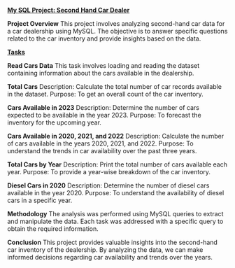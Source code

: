 <ins>**My SQL Project: Second Hand Car Dealer**</ins>

**Project Overview**
This project involves analyzing second-hand car data for a car dealership using MySQL. The objective is to answer specific questions related to the car inventory and provide insights based on the data.

<ins>**Tasks**</ins>

**Read Cars Data**
This task involves loading and reading the dataset containing information about the cars available in the dealership.

**Total Cars**
Description: Calculate the total number of car records available in the dataset.
 Purpose: To get an overall count of the car inventory.

**Cars Available in 2023**
Description: Determine the number of cars expected to be available in the year 2023.
 Purpose: To forecast the inventory for the upcoming year.

**Cars Available in 2020, 2021, and 2022**
Description: Calculate the number of cars available in the years 2020, 2021, and 2022.
 Purpose: To understand the trends in car availability over the past three years.

**Total Cars by Year**
Description: Print the total number of cars available each year.
 Purpose: To provide a year-wise breakdown of the car inventory.

**Diesel Cars in 2020**
Description: Determine the number of diesel cars available in the year 2020.
 Purpose: To understand the availability of diesel cars in a specific year.

**Methodology**
 The analysis was performed using MySQL queries to extract and manipulate the data. Each task was addressed with a specific query to obtain the required information.

**Conclusion**
 This project provides valuable insights into the second-hand car inventory of the dealership. By analyzing the data, we can make informed decisions regarding car availability and trends over the years.
